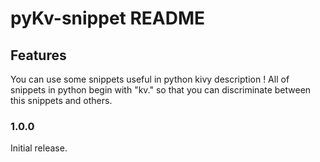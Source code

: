 # pyKv-snippet README


## Features

You can use some snippets useful in python kivy description !
All of snippets in python begin with "kv." so that you can discriminate between this snippets and others.

### 1.0.0

Initial release.
